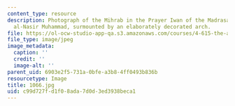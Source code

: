 ```yaml
---
content_type: resource
description: Photograph of the Mihrab in the Prayer Iwan of the Madrasa of Sultan
  al-Nasir Muhammad, surmounted by an elaborately decorated arch.
file: https://ol-ocw-studio-app-qa.s3.amazonaws.com/courses/4-615-the-architecture-of-cairo-spring-2002/c99d727fd1f08ada7d0d3ed3938beca1_1066.jpg
file_type: image/jpeg
image_metadata:
  caption: ''
  credit: ''
  image-alt: ''
parent_uid: 6903e2f5-731a-0bfe-a3b8-4ff0493b836b
resourcetype: Image
title: 1066.jpg
uid: c99d727f-d1f0-8ada-7d0d-3ed3938beca1
---
```


